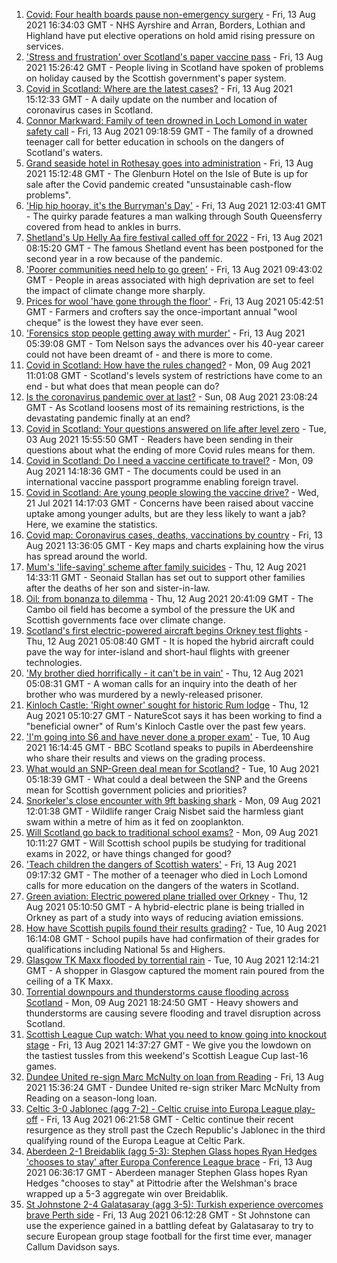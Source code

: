 1. [Covid: Four health boards pause non-emergency surgery](https://www.bbc.co.uk/news/uk-scotland-58204236) - Fri, 13 Aug 2021 16:34:03 GMT - NHS Ayrshire and Arran, Borders, Lothian and Highland have put elective operations on hold amid rising pressure on services.
2. ['Stress and frustration' over Scotland's paper vaccine pass](https://www.bbc.co.uk/news/uk-scotland-57862733) - Fri, 13 Aug 2021 15:26:42 GMT - People living in Scotland have spoken of problems on holiday caused by the Scottish government's paper system.
3. [Covid in Scotland: Where are the latest cases?](https://www.bbc.co.uk/news/uk-scotland-53511877) - Fri, 13 Aug 2021 15:12:33 GMT - A daily update on the number and location of coronavirus cases in Scotland.
4. [Connor Markward: Family of teen drowned in Loch Lomond in water safety call](https://www.bbc.co.uk/news/uk-scotland-58188082) - Fri, 13 Aug 2021 09:18:59 GMT - The family of a drowned teenager call for better education in schools on the dangers of Scotland's waters.
5. [Grand seaside hotel in Rothesay goes into administration](https://www.bbc.co.uk/news/uk-scotland-scotland-business-58198368) - Fri, 13 Aug 2021 15:12:48 GMT - The Glenburn Hotel on the Isle of Bute is up for sale after the Covid pandemic created "unsustainable cash-flow problems".
6. ['Hip hip hooray, it's the Burryman's Day'](https://www.bbc.co.uk/news/uk-scotland-edinburgh-east-fife-58201759) - Fri, 13 Aug 2021 12:03:41 GMT - The quirky parade features a man walking through South Queensferry covered from head to ankles in burrs.
7. [Shetland's Up Helly Aa fire festival called off for 2022](https://www.bbc.co.uk/news/uk-scotland-north-east-orkney-shetland-58198360) - Fri, 13 Aug 2021 08:15:20 GMT - The famous Shetland event has been postponed for the second year in a row because of the pandemic.
8. ['Poorer communities need help to go green'](https://www.bbc.co.uk/news/uk-scotland-58191576) - Fri, 13 Aug 2021 09:43:02 GMT - People in areas associated with high deprivation are set to feel the impact of climate change more sharply.
9. [Prices for wool 'have gone through the floor'](https://www.bbc.co.uk/news/uk-scotland-highlands-islands-58162610) - Fri, 13 Aug 2021 05:42:51 GMT - Farmers and crofters say the once-important annual "wool cheque" is the lowest they have ever seen.
10. ['Forensics stop people getting away with murder'](https://www.bbc.co.uk/news/uk-scotland-58188079) - Fri, 13 Aug 2021 05:39:08 GMT - Tom Nelson says the advances over his 40-year career could not have been dreamt of - and there is more to come.
11. [Covid in Scotland: How have the rules changed?](https://www.bbc.co.uk/news/uk-scotland-53166816) - Mon, 09 Aug 2021 11:01:08 GMT - Scotland's levels system of restrictions have come to an end - but what does that mean people can do?
12. [Is the coronavirus pandemic over at last?](https://www.bbc.co.uk/news/uk-scotland-58112939) - Sun, 08 Aug 2021 23:08:24 GMT - As Scotland loosens most of its remaining restrictions, is the devastating pandemic finally at an end?
13. [Covid in Scotland: Your questions answered on life after level zero](https://www.bbc.co.uk/news/uk-scotland-58071989) - Tue, 03 Aug 2021 15:55:50 GMT - Readers have been sending in their questions about what the ending of more Covid rules means for them.
14. [Covid in Scotland: Do I need a vaccine certificate to travel?](https://www.bbc.co.uk/news/uk-scotland-57519070) - Mon, 09 Aug 2021 14:18:36 GMT - The documents could be used in an international vaccine passport programme enabling foreign travel.
15. [Covid in Scotland: Are young people slowing the vaccine drive?](https://www.bbc.co.uk/news/uk-scotland-57915106) - Wed, 21 Jul 2021 14:17:03 GMT - Concerns have been raised about vaccine uptake among younger adults, but are they less likely to want a jab? Here, we examine the statistics.
16. [Covid map: Coronavirus cases, deaths, vaccinations by country](https://www.bbc.co.uk/news/world-51235105) - Fri, 13 Aug 2021 13:36:05 GMT - Key maps and charts explaining how the virus has spread around the world.
17. [Mum's 'life-saving' scheme after family suicides](https://www.bbc.co.uk/news/uk-scotland-58185754) - Thu, 12 Aug 2021 14:33:11 GMT - Seonaid Stallan has set out to support other families after the deaths of her son and sister-in-law.
18. [Oil: from bonanza to dilemma](https://www.bbc.co.uk/news/uk-scotland-scotland-business-58195442) - Thu, 12 Aug 2021 20:41:09 GMT - The Cambo oil field has become a symbol of the pressure the UK and Scottish governments face over climate change.
19. [Scotland's first electric-powered aircraft begins Orkney test flights](https://www.bbc.co.uk/news/uk-scotland-north-east-orkney-shetland-58177865) - Thu, 12 Aug 2021 05:08:40 GMT - It is hoped the hybrid aircraft could pave the way for inter-island and short-haul flights with greener technologies.
20. ['My brother died horrifically - it can't be in vain'](https://www.bbc.co.uk/news/uk-scotland-north-east-orkney-shetland-58177868) - Thu, 12 Aug 2021 05:08:31 GMT - A woman calls for an inquiry into the death of her brother who was murdered by a newly-released prisoner.
21. [Kinloch Castle: 'Right owner' sought for historic Rum lodge](https://www.bbc.co.uk/news/uk-scotland-highlands-islands-58170779) - Thu, 12 Aug 2021 05:10:27 GMT - NatureScot says it has been working to find a "beneficial owner" of Rum's Kinloch Castle over the past few years.
22. ['I'm going into S6 and have never done a proper exam'](https://www.bbc.co.uk/news/uk-scotland-58158616) - Tue, 10 Aug 2021 16:14:45 GMT - BBC Scotland speaks to pupils in Aberdeenshire who share their results and views on the grading process.
23. [What would an SNP-Green deal mean for Scotland?](https://www.bbc.co.uk/news/uk-scotland-scotland-politics-58143753) - Tue, 10 Aug 2021 05:18:39 GMT - What could a deal between the SNP and the Greens mean for Scottish government policies and priorities?
24. [Snorkeler's close encounter with 9ft basking shark](https://www.bbc.co.uk/news/uk-scotland-highlands-islands-58145408) - Mon, 09 Aug 2021 12:01:38 GMT - Wildlife ranger Craig Nisbet said the harmless giant swam within a metre of him as it fed on zooplankton.
25. [Will Scotland go back to traditional school exams?](https://www.bbc.co.uk/news/uk-scotland-58139111) - Mon, 09 Aug 2021 10:11:27 GMT - Will Scottish school pupils be studying for traditional exams in 2022, or have things changed for good?
26. ['Teach children the dangers of Scottish waters'](https://www.bbc.co.uk/news/uk-scotland-58199582) - Fri, 13 Aug 2021 09:17:32 GMT - The mother of a teenager who died in Loch Lomond calls for more education on the dangers of the waters in Scotland.
27. [Green aviation: Electric powered plane trialled over Orkney](https://www.bbc.co.uk/news/uk-scotland-58180367) - Thu, 12 Aug 2021 05:10:50 GMT - A hybrid-electric plane is being trialled in Orkney as part of a study into ways of reducing aviation emissions.
28. [How have Scottish pupils found their results grading?](https://www.bbc.co.uk/news/uk-scotland-58164913) - Tue, 10 Aug 2021 16:14:08 GMT - School pupils have had confirmation of their grades for qualifications including National 5s and Highers.
29. [Glasgow TK Maxx flooded by torrential rain](https://www.bbc.co.uk/news/uk-scotland-58157258) - Tue, 10 Aug 2021 12:14:21 GMT - A shopper in Glasgow captured the moment rain poured from the ceiling of a TK Maxx.
30. [Torrential downpours and thunderstorms cause flooding across Scotland](https://www.bbc.co.uk/news/uk-scotland-58153224) - Mon, 09 Aug 2021 18:24:50 GMT - Heavy showers and thunderstorms are causing severe flooding and travel disruption across Scotland.
31. [Scottish League Cup watch: What you need to know going into knockout stage](https://www.bbc.co.uk/sport/football/58156608) - Fri, 13 Aug 2021 14:37:27 GMT - We give you the lowdown on the tastiest tussles from this weekend's Scottish League Cup last-16 games.
32. [Dundee United re-sign Marc McNulty on loan from Reading](https://www.bbc.co.uk/sport/football/58178019) - Fri, 13 Aug 2021 15:36:24 GMT - Dundee United re-sign striker Marc McNulty from Reading on a season-long loan.
33. [Celtic 3-0 Jablonec (agg 7-2) - Celtic cruise into Europa League play-off](https://www.bbc.co.uk/sport/football/58138071) - Fri, 13 Aug 2021 06:21:58 GMT - Celtic continue their recent resurgence as they stroll past the Czech Republic's Jablonec in the third qualifying round of the Europa League at Celtic Park.
34. [Aberdeen 2-1 Breidablik (agg 5-3): Stephen Glass hopes Ryan Hedges 'chooses to stay' after Europa Conference League brace](https://www.bbc.co.uk/sport/football/58138078) - Fri, 13 Aug 2021 06:36:17 GMT - Aberdeen manager Stephen Glass hopes Ryan Hedges "chooses to stay" at Pittodrie after the Welshman's brace wrapped up a 5-3 aggregate win over Breidablik.
35. [St Johnstone 2-4 Galatasaray (agg 3-5): Turkish experience overcomes brave Perth side](https://www.bbc.co.uk/sport/football/58138064) - Fri, 13 Aug 2021 06:12:28 GMT - St Johnstone can use the experience gained in a battling defeat by Galatasaray to try to secure European group stage football for the first time ever, manager Callum Davidson says.

